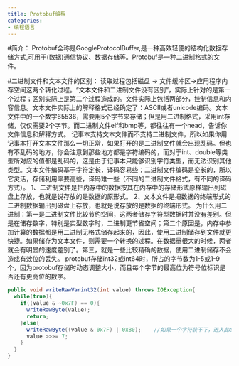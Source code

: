 ```yaml
---
title: Protobuf编程
categories:
- 编程语言
---
```

#简介：
Protobuf全称是GoogleProtocolBuffer,是一种高效轻便的结构化数据存储方式,可用于(数据)通信协议、数据存储等。Protobuf是一种二进制格式的文件。

#二进制文件和文本文件的区别：
        读取过程包括磁盘 -> 文件缓冲区->应用程序内存空间这两个转化过程。“文本文件和二进制文件没有区别”，实际上针对的是第一个过程；区别实际上是第二个过程造成的。文件实际上包括两部分，控制信息和内容信息。文本文件实际上的解释格式已经确定了：ASCII或者unicode编码。文本文件中的一个数字65536，需要用5个字节来存储；但是用二进制格式，采用int存储，仅仅需要2个字节。而二进制文件elf和bmp等，都往往有一个head，告诉你文件信息和解释方式。
        记事本支持文本文件而不支持二进制文件，所以如果你用记事本打开文本文件那么一切正常，如果打开的是二进制文件就会出现乱码。但也有不乱码的地方，你会注意到那些地方都是字符编码的，而对于int、double等类型所对应的值都是乱码的，这是由于记事本只能够识别字符类型，而无法识别其他类型。文本文件编码基于字符定长，译码容易些；二进制文件编码是变长的，所以它灵活，存储利用率要高些，译码难一些（不同的二进制文件格式，有不同的译码方式）。
1、二进制文件是把内存中的数据按其在内存中的存储形式原样输出到磁盘上存放，也就是说存放的是数据的原形式。
2、文本文件是把数据的终端形式的二进制数据输出到磁盘上存放，也就是说存放的是数据的终端形式。
        为什么用二进制：第一是二进制文件比较节约空间，这两者储存字符型数据时并没有差别。但是在储存数字，特别是实型数字时，二进制更节省空间；第二个原因是，内存中参加计算的数据都是用二进制无格式储存起来的，因此，使用二进制储存到文件就更快捷。如果储存为文本文件，则需要一个转换的过程。在数据量很大的时候，两者就会有明显的速度差别了。第三，就是一些比较精确的数据，使用二进制储存不会造成有效位的丢失。 
       protobuf存储int32或int64时，所占的字节数为1-5或1-9个，因为protobuf存储时动态调整大小，而且每个字节的最高位为符号位标识是否还有更高位的数字。
```java
public void writeRawVarint32(int value) throws IOException{
  while(true){
    if((value & ~0x7F) == 0){
      writeRawByte(value);
      return;
    }else{
      writeRawByte((value & 0x7F) | 0x80);    //如果一个字符装不下，进入此else并将最高位符号位置为1
      value >>>= 7;  
    }
  }
}
```
